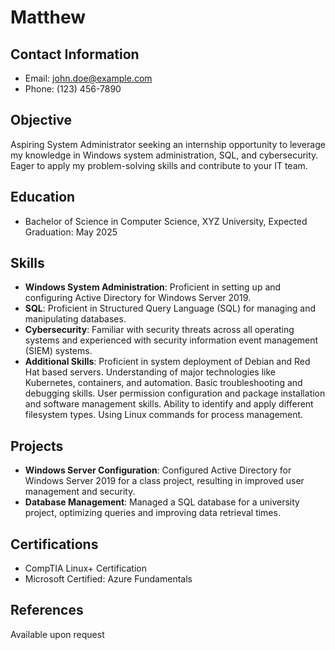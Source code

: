 # Matthew

## Contact Information
- Email: john.doe@example.com
- Phone: (123) 456-7890

## Objective
Aspiring System Administrator seeking an internship opportunity to leverage my knowledge in Windows system administration, SQL, and cybersecurity. Eager to apply my problem-solving skills and contribute to your IT team.

## Education
- Bachelor of Science in Computer Science, XYZ University, Expected Graduation: May 2025

## Skills
- **Windows System Administration**: Proficient in setting up and configuring Active Directory for Windows Server 2019.
- **SQL**: Proficient in Structured Query Language (SQL) for managing and manipulating databases.
- **Cybersecurity**: Familiar with security threats across all operating systems and experienced with security information event management (SIEM) systems.
- **Additional Skills**: Proficient in system deployment of Debian and Red Hat based servers. Understanding of major technologies like Kubernetes, containers, and automation. Basic troubleshooting and debugging skills. User permission configuration and package installation and software management skills. Ability to identify and apply different filesystem types. Using Linux commands for process management.

## Projects
- **Windows Server Configuration**: Configured Active Directory for Windows Server 2019 for a class project, resulting in improved user management and security.
- **Database Management**: Managed a SQL database for a university project, optimizing queries and improving data retrieval times.

## Certifications
- CompTIA Linux+ Certification
- Microsoft Certified: Azure Fundamentals

## References
Available upon request


